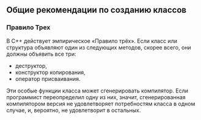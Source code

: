 ## Общие рекомендации по созданию классов

### Правило Трех

В С++ действует эмпирическое «Правило трёх». Если класс или структура объявляют один из следующих методов, скорее всего, они должны объявить все три:

* деструктор,
* конструктор копирования,
* оператор присваивания.

Эти особые функции класса может сгенерировать компилятор. Если программист переопределил одну из них, значит, сгенерированная компилятором версия не удовлетворяет потребностям класса в одном случае, и, вероятно, не удовлетворит в остальных.

